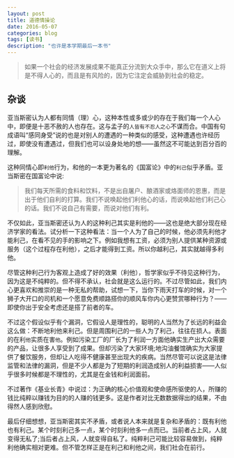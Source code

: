 ```yaml
---
layout: post
title: 道德情操论
date: 2016-05-07
categories: blog
tags: [读书]
description: "也许是本学期最后一本书"
---
```


> 如果一个社会的经济发展成果不能真正分流到大众手中，那么它在道义上将是不得人心的，而且是有风险的，因为它注定会威胁到社会的稳定。


## 杂谈

亚当斯密认为人都有同情（理）心，这种本性或多或少的存在于我们每一个人心中，即便是十恶不赦的人也存在。这与孟子的`人皆有不忍人之心`不谋而合。中国有句成语叫“感同身受”说的也是对别人的遭遇的一种类似的感受，这种遭遇也许经历过，即使没有遭遇过，但我们也可以设身处地的想——虽然这不可能达到百分百的理解。

这种同情心即`利他`行为，和他的一本更为著名的《国富论》中的`利己`似乎矛盾。亚当斯密在国富论中说:

> 我们每天所需的食料和饮料，不是出自屠户、酿酒家或烙面师的恩惠，而是出于他们自利的打算。我们不说唤起他们利他心的话，而说唤起他们利己心的话。我们不说自己有需要，而说对他们有利。

不仅如此，亚当斯密还认为人的这种利己其实是利他的——这也是绝大部分现在经济学家的看法。试分析一下这种看法：当一个人为了自己的时候，他必须先利他才能利己，在看不见的手的影响之下。例如我想有工资，必须为别人提供某种资源或服务（这个过程存在利他），之后才能得到工资。所以你越利己，其实就越得多利他。

尽管这种利己行为客观上造成了好的效果（利他），哲学家似乎不待见这种行为，因为这是不纯粹的。但不得不承认，社会就是这么运行的。不过尽管如此，我们内心更喜欢和推崇的是一种无私的帮助，试想一下，当你下雨天打车的时候，对一个狮子大开口的司机和一个愿意免费顺路搭你的顺风车你内心更赞赏哪种行为？——即使你出于安全考虑还是搭了前者的车。

不过这个假设似乎有个漏洞，它假设人是理性的，聪明的人当然为了长远的利益会这么做：不断地利他来利己。但是周围利己的一些人为了利己，往往在损人。表面的在利`他`实质在害`他`。例如污染工厂的厂长为了利润一方面他确实生产出大众需要的产品，让很多人享受到了成果。但却污染了大家环境;地沟油餐馆确实为大家提供了餐饮服务，但却让人吃得不健康甚至出现大的疾病。当然尽管可以说这是法律监管和法律的漏洞，但是不少人都是为了短期的利润造成别人的利益损害——人似乎很多时候都是不理性的，尤其是在金钱和利润面前。

不过著作《基业长青》中说过：为正确的核心价值观和使命感所驱使的人，所赚的钱比纯粹以赚钱为目的的人赚的钱更多。这是作者对比无数数据得出的结果，不由得然人感到欣慰。

最后仔细想想，亚当斯密其实不矛盾，或者说人本来就是复杂和矛盾的：既有利他也有利己。某个时刻利己多一点，某个时刻利他多一点而已。当前者占上风，人就变得无私了;当后者占上风，人就变得自私了。纯粹利己可能比较容易做到，纯粹利他确实相对更难。但不管怎样正是在利己和利他之间，我们社会在前行。



